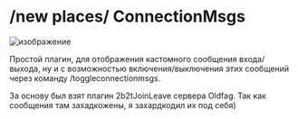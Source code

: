 # /new places/ ConnectionMsgs

![изображение](https://user-images.githubusercontent.com/82046704/154838777-b7b04e76-dad8-4f81-ba87-055416c4fa80.png)

Простой плагин, для отображения кастомного сообщения входа/выхода, ну и с возможностью включения/выключения этих сообщений через команду /toggleconnectionmsgs.

За основу был взят плагин 2b2tJoinLeave сервера Oldfag. Так как сообщения там захадкожены, я захардкодил их под себя)
